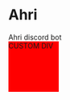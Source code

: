 <h1>Ahri</h1>
Ahri discord bot
<div style="background-color: red; width: 100px; height: 100px">CUSTOM DIV</div>

